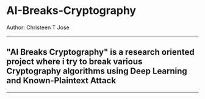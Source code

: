 # AI-Breaks-Cryptography
Author: Christeen T Jose

---
## "AI Breaks Cryptography" is a research oriented project where i try to break various Cryptography algorithms using Deep Learning and Known-Plaintext Attack

---
